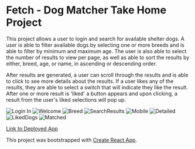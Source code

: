 # Fetch - Dog Matcher Take Home Project

This project allows a user to login and search for available shelter dogs.  A user is able to filter available dogs by selecting one or more breeds and is able to filter by minimum and maximum age.  The user is also able to select the number of results to view per page, as well as able to sort the results by either, breed, age, or name, in ascending or descending order.  

After results are generated, a user can scroll through the results and is able to click to see more details about the results.  If a user likes any of the results, they are able to select a switch that will indicate they like the result.  After one or more result is 'liked' a button appears and upon clicking, a result from the user's liked selections will pop up.  

![Login In](public/Login.PNG)
![Welcome](public/Welcome.PNG)
![Breed](public/Breed.PNG)
![SearchResults](public/SearchResults.PNG)
![Mobile](public/Mobile.PNG)
![Detailed](public/Detailed.PNG)
![LikedDogs](public/LikedDogs.PNG)
![Matched](public/Matched.PNG)



[Link to Deployed App](https://dunndealpro.github.io/fetch-dog-matcher/)

This project was bootstrapped with [Create React App](https://github.com/facebook/create-react-app).
